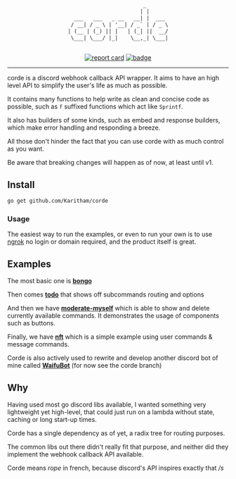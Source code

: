 #

<span align="center">

```txt
                        _       
                       | |      
  ___   ___   _ __   __| |  ___ 
 / __| / _ \ | '__| / _` | / _ \
| (__ | (_) || |   | (_| ||  __/
 \___| \___/ |_|    \__,_| \___|
                                
```

</span>

<span align="center">

[![report card](https://goreportcard.com/badge/github.com/Karitham/corde)](https://goreportcard.com/report/github.com/Karitham/corde)
[![badge](https://pkg.go.dev/badge/github.com/Karitham/corde)](https://pkg.go.dev/github.com/Karitham/corde)

</span>

---

corde is a discord webhook callback API wrapper. It aims to have an high level API to simplify the user's life as much as possible.

It contains many functions to help write as clean and concise code as possible, such as `f` suffixed functions which act like `Sprintf`.

It also has builders of some kinds, such as embed and response builders, which make error handling and responding a breeze.

All those don't hinder the fact that you can use corde with as much control as you want.

Be aware that breaking changes will happen as of now, at least until v1.

## Install

```sh
go get github.com/Karitham/corde
```

### Usage

The easiest way to run the examples, or even to run your own is to use [ngrok](https://ngrok.com/) no login or domain required, and the product itself is great.

## Examples

The most basic one is [**bongo**](0_example/bongo/main.go)

Then comes [**todo**](0_example/todo/) that shows off subcommands routing and options

And then we have [**moderate-myself**](0_example/moderate-myself/main.go) which is able to show and delete currently available commands.
It demonstrates the usage of components such as buttons.

Finally, we have [**nft**](0_example/nft/main.go) which is a simple example using user commands & message commands.

Corde is also actively used to rewrite and develop another discord bot of mine called [**WaifuBot**](https://github.com/Karitham/WaifuBot/) (for now see the corde branch)

## Why

Having used most go discord libs available, I wanted something very lightweight yet high-level, that could just run on a lambda without state, caching or long start-up times.

Corde has a single dependency as of yet, a radix tree for routing purposes.

The common libs out there didn't really fit that purpose, and neither did they implement the webhook callback API available.

Corde means *rope* in french, because discord's API inspires exactly that */s*
